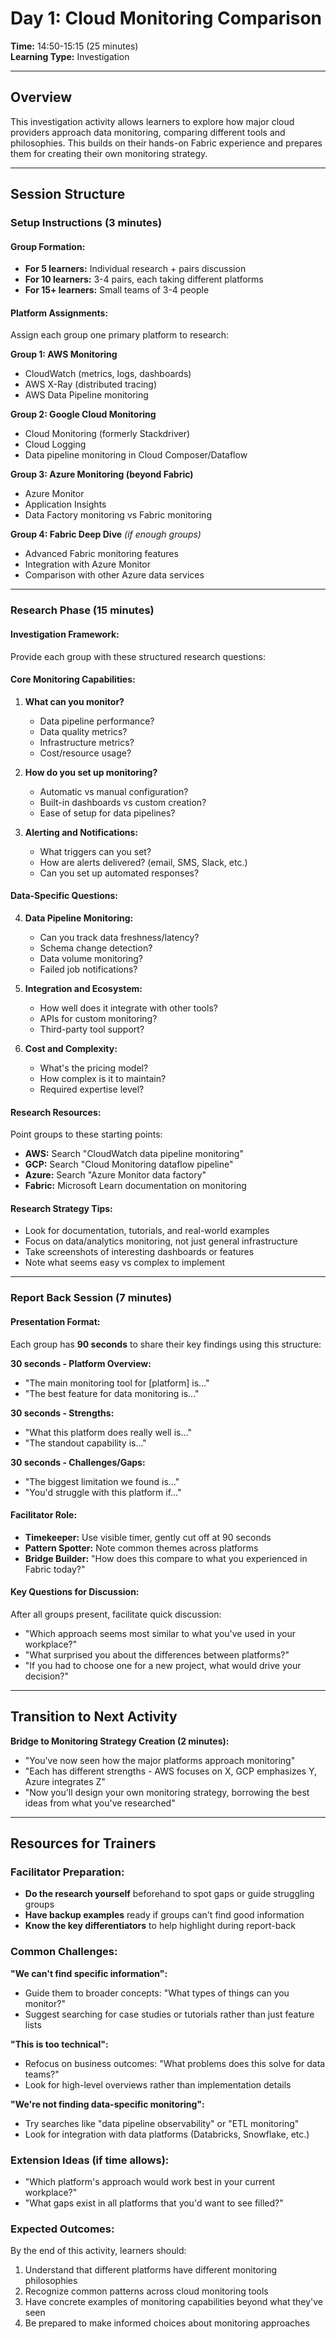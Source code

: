 # Day 1: Cloud Monitoring Comparison
**Time:** 14:50-15:15 (25 minutes)  
**Learning Type:** Investigation

---

## Overview
This investigation activity allows learners to explore how major cloud providers approach data monitoring, comparing different tools and philosophies. This builds on their hands-on Fabric experience and prepares them for creating their own monitoring strategy.

---

## Session Structure

### Setup Instructions (3 minutes)

#### Group Formation:
- **For 5 learners:** Individual research + pairs discussion
- **For 10 learners:** 3-4 pairs, each taking different platforms
- **For 15+ learners:** Small teams of 3-4 people

#### Platform Assignments:
Assign each group one primary platform to research:

**Group 1: AWS Monitoring**
- CloudWatch (metrics, logs, dashboards)
- AWS X-Ray (distributed tracing)
- AWS Data Pipeline monitoring

**Group 2: Google Cloud Monitoring**  
- Cloud Monitoring (formerly Stackdriver)
- Cloud Logging
- Data pipeline monitoring in Cloud Composer/Dataflow

**Group 3: Azure Monitoring (beyond Fabric)**
- Azure Monitor
- Application Insights  
- Data Factory monitoring vs Fabric monitoring

**Group 4: Fabric Deep Dive** *(if enough groups)*
- Advanced Fabric monitoring features
- Integration with Azure Monitor
- Comparison with other Azure data services

---

### Research Phase (15 minutes)

#### Investigation Framework:
Provide each group with these structured research questions:

#### **Core Monitoring Capabilities:**
1. **What can you monitor?**
   - Data pipeline performance?
   - Data quality metrics?
   - Infrastructure metrics?
   - Cost/resource usage?

2. **How do you set up monitoring?**
   - Automatic vs manual configuration?
   - Built-in dashboards vs custom creation?
   - Ease of setup for data pipelines?

3. **Alerting and Notifications:**
   - What triggers can you set?
   - How are alerts delivered? (email, SMS, Slack, etc.)
   - Can you set up automated responses?

#### **Data-Specific Questions:**
4. **Data Pipeline Monitoring:**
   - Can you track data freshness/latency?
   - Schema change detection?
   - Data volume monitoring?
   - Failed job notifications?

5. **Integration and Ecosystem:**
   - How well does it integrate with other tools?
   - APIs for custom monitoring?
   - Third-party tool support?

6. **Cost and Complexity:**
   - What's the pricing model?
   - How complex is it to maintain?
   - Required expertise level?

#### **Research Resources:**
Point groups to these starting points:
- **AWS:** Search "CloudWatch data pipeline monitoring"
- **GCP:** Search "Cloud Monitoring dataflow pipeline"  
- **Azure:** Search "Azure Monitor data factory"
- **Fabric:** Microsoft Learn documentation on monitoring

#### **Research Strategy Tips:**
- Look for documentation, tutorials, and real-world examples
- Focus on data/analytics monitoring, not just general infrastructure
- Take screenshots of interesting dashboards or features
- Note what seems easy vs complex to implement

---

### Report Back Session (7 minutes)

#### Presentation Format:
Each group has **90 seconds** to share their key findings using this structure:

**30 seconds - Platform Overview:**
- "The main monitoring tool for [platform] is..."
- "The best feature for data monitoring is..."

**30 seconds - Strengths:**
- "What this platform does really well is..."
- "The standout capability is..."

**30 seconds - Challenges/Gaps:**
- "The biggest limitation we found is..."
- "You'd struggle with this platform if..."

#### Facilitator Role:
- **Timekeeper:** Use visible timer, gently cut off at 90 seconds
- **Pattern Spotter:** Note common themes across platforms
- **Bridge Builder:** "How does this compare to what you experienced in Fabric today?"

#### Key Questions for Discussion:
After all groups present, facilitate quick discussion:
- "Which approach seems most similar to what you've used in your workplace?"
- "What surprised you about the differences between platforms?"
- "If you had to choose one for a new project, what would drive your decision?"

---

## Transition to Next Activity
**Bridge to Monitoring Strategy Creation (2 minutes):**
- "You've now seen how the major platforms approach monitoring"
- "Each has different strengths - AWS focuses on X, GCP emphasizes Y, Azure integrates Z"
- "Now you'll design your own monitoring strategy, borrowing the best ideas from what you've researched"

---

## Resources for Trainers

### Facilitator Preparation:
- **Do the research yourself** beforehand to spot gaps or guide struggling groups
- **Have backup examples** ready if groups can't find good information
- **Know the key differentiators** to help highlight during report-back

### Common Challenges:

**"We can't find specific information":**
- Guide them to broader concepts: "What types of things can you monitor?"
- Suggest searching for case studies or tutorials rather than just feature lists

**"This is too technical":**
- Refocus on business outcomes: "What problems does this solve for data teams?"
- Look for high-level overviews rather than implementation details

**"We're not finding data-specific monitoring":**
- Try searches like "data pipeline observability" or "ETL monitoring"
- Look for integration with data platforms (Databricks, Snowflake, etc.)

### Extension Ideas (if time allows):
- "Which platform's approach would work best in your current workplace?"
- "What gaps exist in all platforms that you'd want to see filled?"

### Expected Outcomes:
By the end of this activity, learners should:
1. Understand that different platforms have different monitoring philosophies
2. Recognize common patterns across cloud monitoring tools  
3. Have concrete examples of monitoring capabilities beyond what they've seen
4. Be prepared to make informed choices about monitoring approaches